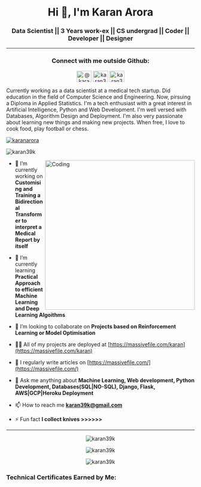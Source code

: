 <h1 align="center">Hi 👋, I'm Karan Arora</h1>
<h3 align="center">Data Scientist || 3 Years work-ex || CS undergrad || Coder || Developer || Designer</h3>

--- 

<h3 align="center">Connect with me outside Github:</h3>

<p align="center">
<a href="https://massivefile.com" target="_blank"><img align="center" src="https://encrypted-tbn0.gstatic.com/images?q=tbn:ANd9GcT47RS9Jmmyf5N8TcX4wTogjDnDqyU_AYzO7w&usqp=CAU" alt="@karanarora" height="30" width="40" /></a>
<a href="https://linkedin.com/in/karanaro" target="_blank"><img align="center" src="https://raw.githubusercontent.com/rahuldkjain/github-profile-readme-generator/master/src/images/icons/Social/linked-in-alt.svg" alt="karan36k" height="30" width="40" /></a>
<a href="https://instagram.com/flashunicorn/" target="_blank"><img align="center" src="https://raw.githubusercontent.com/rahuldkjain/github-profile-readme-generator/master/src/images/icons/Social/instagram.svg" alt="karan36k" height="30" width="40" /></a>
</p>

Currently working as a data scientist at a medical tech startup. Did education in the field of Computer Science and Engineering. Now, pirsuing a Diploma in Applied Statistics. I'm a tech enthusiast with a great interest in Artificial Intelligence, Python and Web Development. I'm well versed with Databases, Algorithm Design and Deployment. I'm also very passionate about learning new things and making new projects. When free, I love to cook food, play football or chess.

<!-- <p align="left"> <img src="https://komarev.com/ghpvc/?username=karan36k&label=Profile%20views&color=0e75b6&style=flat" alt="karan39k" /> </p> -->

<p align="left"> <a href="https://instagram.com/flashunicorn" target="_blank"><img src="https://static.dezeen.com/uploads/2016/05/instagram-logo-redesign-design-graphics-digital-media-app_dezeen_sq.gif" alt="karanarora" /></a> </p>


<p align="left"> <img src="https://komarev.com/ghpvc/?username=karan39k&label=Profile%20views&color=129e00&style=plastic" alt="karan39k" /> </p>
<img align="right" alt="Coding" width="400" src="https://lh3.googleusercontent.com/mgIKssWpDhUcif6UwzLqwFrQ2frzYdKrp6utfYLoY8c8nGL68euHOzSDJ5JDIZ5qKEYgC8ug7Vy9kLNKEVOYjdRRZJ3T3Mq0laT8AUwB5w1UG1Jf7bIFkPg_8yY-1qXfMSas0bna1w=w1920-h1080">

- 🔭 I’m currently working on **Customising and Training a Bidirectional Transformer to interpret a Medical Report by itself**

- 🌱 I’m currently learning **Practical Approach to efficient Machine Learning and Deep Learning Algoithms**

- 👯 I’m looking to collaborate on **Projects based on Reinforcement Learning or Model Optimisation**

- 👨‍💻 All of my projects are deployed at [https://massivefile.com/karan](https://massivefile.com/karan)

- 📝 I regularly write articles on [https://massivefile.com/](https://massivefile.com/)

- 💬 Ask me anything about **Machine Learning, Web development, Python Development, Databases(SQL|NO-SQL), Django, Flask, AWS|GCP|Heroku Deployment**

- 📫 How to reach me **karan39k@gmail.com**

- ⚡ Fun fact **I collect knives >>>>>>**

<!-- ### Blogs posts -->
<!-- BLOG-POST-LIST:START -->
<!-- BLOG-POST-LIST:END -->

---


<div align="center">

<p><img align="center" src="https://github-readme-stats.vercel.app/api?username=karan36k&show_icons=true&locale=en" alt="karan39k" /></p>

<p><img align="center" src="https://github-readme-stats.vercel.app/api/top-langs?username=karan36k&show_icons=true&locale=en&layout=compact" alt="karan39k" /></p>

<p><img align="center" src="https://github-readme-streak-stats.herokuapp.com/?user=karan36k&" alt="karan39k" /></p></div>

<h3 align="left">Technical Certificates Earned by Me:</h3>

